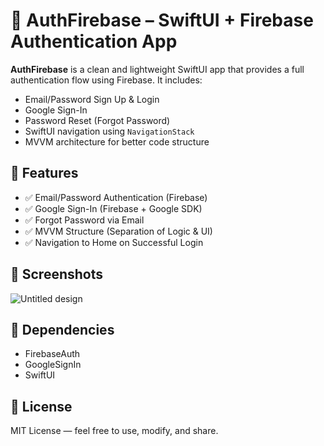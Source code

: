 # 🔐 AuthFirebase – SwiftUI + Firebase Authentication App

**AuthFirebase** is a clean and lightweight SwiftUI app that provides a full authentication flow using Firebase. It includes:
- Email/Password Sign Up & Login
- Google Sign-In
- Password Reset (Forgot Password)
- SwiftUI navigation using `NavigationStack`
- MVVM architecture for better code structure

## 🚀 Features

- ✅ Email/Password Authentication (Firebase)
- ✅ Google Sign-In (Firebase + Google SDK)
- ✅ Forgot Password via Email
- ✅ MVVM Structure (Separation of Logic & UI)
- ✅ Navigation to Home on Successful Login

## 📸 Screenshots

![Untitled design](https://github.com/user-attachments/assets/d74338f0-4acc-492b-a1d3-3dec668a822b)

## 🧩 Dependencies

- FirebaseAuth
- GoogleSignIn
- SwiftUI

## 📜 License

MIT License — feel free to use, modify, and share.



